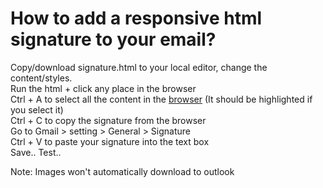 # How to add a responsive html signature to your email?    
Copy/download signature.html to your local editor, change the content/styles.    
Run the html + click any place in the browser   
Ctrl + A to select all the content in the <u>browser</u> (It should be highlighted if you select it)       
Ctrl + C to copy the signature from the browser   
Go to Gmail > setting > General > Signature   
Ctrl + V  to paste your signature into the text box   
Save..
Test..   
  
Note: Images won't automatically download to outlook  
